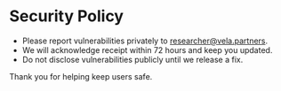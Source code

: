 # Security Policy

- Please report vulnerabilities privately to researcher@vela.partners.
- We will acknowledge receipt within 72 hours and keep you updated.
- Do not disclose vulnerabilities publicly until we release a fix.

Thank you for helping keep users safe.
